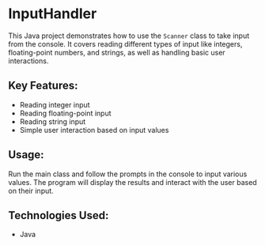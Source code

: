 # InputHandler

This Java project demonstrates how to use the `Scanner` class to take input from the console. It covers reading different types of input like integers, floating-point numbers, and strings, as well as handling basic user interactions.

## Key Features:
- Reading integer input
- Reading floating-point input
- Reading string input
- Simple user interaction based on input values

## Usage:
Run the main class and follow the prompts in the console to input various values. The program will display the results and interact with the user based on their input.

## Technologies Used:
- Java
